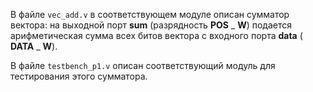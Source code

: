В файле `vec_add.v` в соответствующем модуле описан сумматор вектора: на выходной порт $\textbf{sum}$ 
(разрядность $\textbf{POS}$ _ $\textbf{W}$) подается арифметическая сумма всех битов вектора с входного 
порта $\textbf{data}$ ( $\textbf{DATA}$ _ $\textbf{W}$). 


В файле `testbench_p1.v` описан соответствующий модуль для тестирования этого сумматора.
